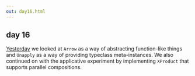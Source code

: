 ```yaml
---
out: day16.html
---
```


  [day15]: http://eed3si9n.com/learning-scalaz-day15

day 16
------

[Yesterday][day15] we looked at `Arrow` as a way of abstracting function-like things and `Unapply` as a way of providing typeclass meta-instances. We also continued on with the applicative experiment by implementing `XProduct` that supports parallel compositions.
